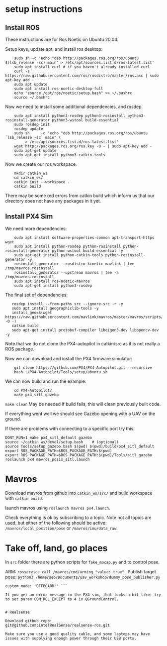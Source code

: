 # setup instructions

## Install ROS
These instructions are for Ros Noetic on Ubuntu 20.04.

Setup keys, update apt, and install ros desktop:
```
    sudo sh -c 'echo "deb http://packages.ros.org/ros/ubuntu $(lsb_release -sc) main" > /etc/apt/sources.list.d/ros-latest.list'
    sudo apt install curl # if you haven't already installed curl
    curl -s https://raw.githubusercontent.com/ros/rosdistro/master/ros.asc | sudo apt-key add -
    sudo apt update
    sudo apt install ros-noetic-desktop-full
    echo "source /opt/ros/noetic/setup.bash" >> ~/.bashrc
    source ~/.bashrc
```

Now we need to install some additional dependencies, and rosdep.
```
    sudo apt install python3-rosdep python3-rosinstall python3-rosinstall-generator python3-wstool build-essential
    sudo rosdep init
    rosdep update
    sudo sh     -c 'echo "deb http://packages.ros.org/ros/ubuntu `lsb_release -sc` main" \
         > /etc/apt/sources.list.d/ros-latest.list'
    wget http://packages.ros.org/ros.key -O - | sudo apt-key add -
    sudo apt-get update
    sudo apt-get install python3-catkin-tools
```

Now we create our ros workspace.
```
    mkdir catkin_ws
    cd catkin_ws/
    catkin init --workspace .
    catkin build
```

There may be some red errors from catkin build which inform us that our directory does not have any packages in it yet.

## Install PX4 Sim

We need more dependencies:
```
    sudo apt install software-properties-common apt-transport-https wget
    sudo apt install python-rosdep python-rosinstall python-rosinstall-generator python-wstool build-essential -y
    sudo apt-get install python-catkin-tools python-rosinstall-generator -y
    rosinstall_generator --rosdistro kinetic mavlink | tee /tmp/mavros.rosinstall
    rosinstall_generator --upstream mavros | tee -a /tmp/mavros.rosinstall
    sudo apt install ros-noetic-mavros
    sudo apt-get install python3-rosdep
```

The final set of dependencies:
```
   rosdep install --from-paths src --ignore-src -r -y
   sudo apt install geographiclib-tools -y
   install_geo=$(wget https://raw.githubusercontent.com/mavlink/mavros/master/mavros/scripts/install_geographiclib_datasets.sh -O -)
   catkin build
   sudo apt-get install protobuf-compiler libeigen3-dev libopencv-dev -y
```

Note that we do not clone the PX4-autopilot in catkin/src as it is not really a ROS package.

Now we can download and install the PX4 firmware simulator:
```
    git clone https://github.com/PX4/PX4-Autopilot.git --recursive
    bash ./PX4-Autopilot/Tools/setup/ubuntu.sh
```

We can now build and run the example:
```
    cd PX4-Autopilot/
    make px4_sitl gazebo
```

```make clean``` May be needed if build fails, this will clean previously built code.

If everything went well we should see Gazebo opening with a UAV on the ground.

If there are problems with connecting to a specific port try this:
```
DONT_RUN=1 make px4_sitl_default gazebo
source ~/catkin_ws/devel/setup.bash    # (optional)
source Tools/setup_gazebo.bash $(pwd) $(pwd)/build/px4_sitl_default
export ROS_PACKAGE_PATH=$ROS_PACKAGE_PATH:$(pwd)
export ROS_PACKAGE_PATH=$ROS_PACKAGE_PATH:$(pwd)/Tools/sitl_gazebo
roslaunch px4 mavros_posix_sitl.launch
```

# Mavros
Download mavros from github into ```catkin_ws/src/``` and build workspace with ```catkin build```.

launch mavros using ```roslaunch mavros px4.launch```.

Check everything is ok by subscribing to a topic. Note not all topics are used, but either of the following should be active: ```/mavros/local_position/pose``` or ```/mavros/imu/data_raw```.

# Take off, land, go places

In ```src``` folder there are python scripts for ```fake_mocap.py``` and to control pose.


ARM: ```rosservice call /mavros/cmd/arming "value: true" ```
Publish target pose: ```python3 /home/seb/Documents/uav_workshop/dummy_pose_publisher.py```

```rosservice call /mavros/set_mode "base_mode: 0
custom_mode: 'OFFBOARD'" ```

If you get an error message in the PX4 sim, that looks a bit like: try to set param COM_RCL_EXCEPT to 4 in QGroundControl.


# Realsense

Download github repo:
git@github.com:IntelRealSense/realsense-ros.git

Make sure you use a good quality cable, and some laptops may have issues with supplying enough power through their USB ports.
